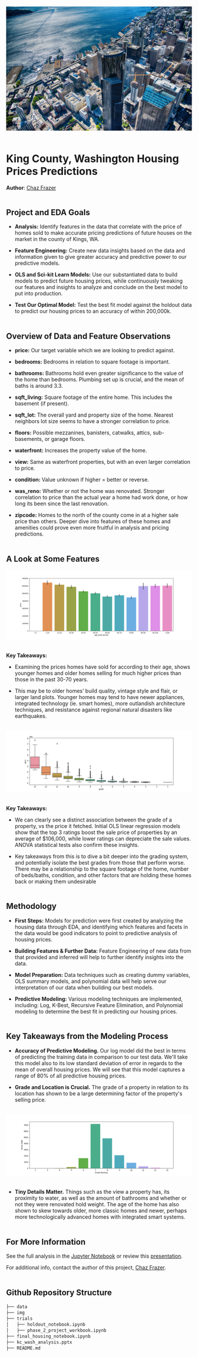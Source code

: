 ![seattle banner](./img/king_county_overview.jpg)<br><br>

# King County, Washington Housing Prices Predictions
**Author**: [Chaz Frazer](https://github.com/Mynusjanai)<br><br>



## Project and EDA Goals

- **Analysis:** Identify features in the data that correlate with the price of homes sold to make accurate pricing predictions of future houses on the market in the county of Kings, WA.<br>

- **Feature Engineering:** Create new data insights based on the data and information given to give greater accuracy and predictive power to our predictive models.<br>

- **OLS and Sci-kit Learn Models:** Use our substantiated data to build models to predict future housing prices, while continuously tweaking our features and insights to analyze and conclude on the best model to put into production.<br>

- **Test Our Optimal Model:** Test the best fit model against the holdout data to predict our housing prices to an accuracy of within 200,000k.<br><br>

 

## Overview of Data and Feature Observations

- **price:** Our target variable which we are looking to predict against.<br>

- **bedrooms:** Bedrooms in relation to square footage is important.<br>

- **bathrooms:** Bathrooms hold even greater significance to the value of the home than bedrooms. Plumbing set up is crucial, and the mean of baths is around 3.3.<br>

- **sqft_living:** Square footage of the entire home. This includes the basement (if present). <br>

- **sqft_lot:** The overall yard and property size of the home. Nearest neighbors lot size seems to have a stronger correlation to price.<br>

- **floors:** Possible mezzanines, banisters, catwalks, attics, sub-basements, or garage floors.<br>

- **waterfront:** Increases the property value of the home.<br>

- **view:** Same as waterfront properties, but with an even larger correlation to price.<br>

- **condition:** Value unknown if higher = better or reverse.<br>

- **was_reno:** Whether or not the home was renovated. Stronger correlation to price than the actual year a home had work done, or how long its been since the last renovation.<br>

- **zipcode:** Homes to the north of the county come in at a higher sale price than others. Deeper dive into features of these homes and amenities could prove even more fruitful in analysis and pricing predictions.<br><br>



## A Look at Some Features

![age of home built](./img/age_built.png)<br><br>

**Key Takeaways:** <br>
- Examining the prices homes have sold for according to their age, shows younger homes and older homes selling for much higher prices than those in the past 30-70 years.<br>

- This may be to older homes’ build quality, vintage style and flair, or larger land plots. Younger homes may tend to have newer appliances, integrated technology (ie. smart homes), more outlandish architecture techniques, and resistance against regional natural disasters like earthquakes.<br><br>


![grade vs price](./img/grade_vs_price_rev.png)<br><br>

**Key Takeaways:** <br>
- We can clearly see a distinct association between the grade of a property, vs the price it fetched. Initial OLS linear regression models show that the top 3 ratings boost the sale price of properties by an average of $106,000, while lower ratings can depreciate the sale values. ANOVA statistical tests also confirm these insights.<br>

- Key takeaways from this is to dive a bit deeper into the grading system, and potentially isolate the best grades from those that perform worse. There may be a relationship to the square footage of the home, number of beds/baths, condition, and other factors that are holding these homes back or making them undesirable <br><br>



## Methodology

- **First Steps:** Models for prediction were first created by analyzing the housing data through EDA, and identifying which features and facets in the data would be good indicators to point to predictive analysis of housing prices.<br>

- **Building Features & Further Data:** Feature Engineering of new data from that provided and inferred will help to further identify insights into the data.<br>

- **Model Preparation:** Data techniques such as creating dummy variables, OLS summary models, and polynomial data will help serve our interpretation of our data when building our best models.<br>

- **Predictive Modeling:** Various modeling techniques are implemented, including: Log, K-Best, Recursive Feature Elimination, and Polynomial modeling to determine the best fit in predicting our housing prices.<br><br>



## Key Takeaways from the Modeling Process

- **Accuracy of Predictive Modeling.** Our log model did the best in terms of predicting the training data in comparison to our test data. We'll take this model also to its low standard deviation of error in regards to the mean of overall housing prices. We will see that this model captures a range of 80% of all predictive housing prices.<br>

- **Grade and Location is Crucial.** The grade of a property in relation to its location has shown to be a large determining factor of the property's selling price.<br><br>

![grade ranking](./img/grade_ranking.png)<br><br>

- **Tiny Details Matter.** Things such as the view a property has, its proximity to water, as well as the amount of bathrooms and whether or not they were renovated hold weight. The age of the home has also shown to skew towards older, more classic homes and newer, perhaps more technologically advanced homes with integrated smart systems.<br><br>


## For More Information

See the full analysis in the [Jupyter Notebook](./final_housing_notebook.ipynb) or review this [presentation](./kc_wash_analysis.pptx).

For additional info, contact the author of this project, [Chaz Frazer](https://github.com/Mynusjanai).<br><br>


## Github Repository Structure

```
├── data
├── img
├── trials
│   ├── holdout_notebook.ipynb
│   ├── phase_2_project_workbook.ipynb  
├── final_housing_notebook.ipynb
├── kc_wash_analysis.pptx
├── README.md
```
